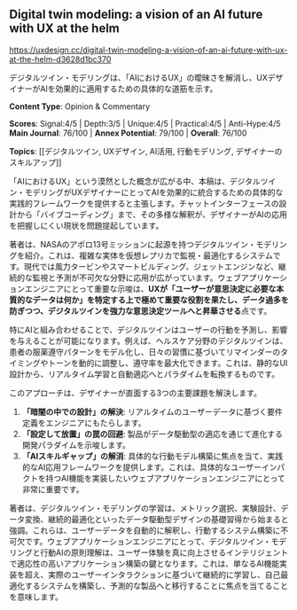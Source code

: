 ## Digital twin modeling: a vision of an AI future with UX at the helm

https://uxdesign.cc/digital-twin-modeling-a-vision-of-an-ai-future-with-ux-at-the-helm-d3628d1bc370

デジタルツイン・モデリングは、「AIにおけるUX」の曖昧さを解消し、UXデザイナーがAIを効果的に適用するための具体的な道筋を示す。

**Content Type**: Opinion & Commentary

**Scores**: Signal:4/5 | Depth:3/5 | Unique:4/5 | Practical:4/5 | Anti-Hype:4/5
**Main Journal**: 76/100 | **Annex Potential**: 79/100 | **Overall**: 76/100

**Topics**: [[デジタルツイン, UXデザイン, AI活用, 行動モデリング, デザイナーのスキルアップ]]

「AIにおけるUX」という漠然とした概念が広がる中、本稿は、デジタルツイン・モデリングがUXデザイナーにとってAIを効果的に統合するための具体的な実践的フレームワークを提供すると主張します。チャットインターフェースの設計から「バイブコーディング」まで、その多様な解釈が、デザイナーがAIの応用を把握しにくい現状を問題提起しています。

著者は、NASAのアポロ13号ミッションに起源を持つデジタルツイン・モデリングを紹介。これは、複雑な実体を仮想レプリカで監視・最適化するシステムです。現代では風力タービンやスマートビルディング、ジェットエンジンなど、継続的な監視と予測が不可欠な分野に応用が広がっています。ウェブアプリケーションエンジニアにとって重要な示唆は、**UXが「ユーザーが意思決定に必要な本質的なデータは何か」を特定する上で極めて重要な役割を果たし、データ過多を防ぎつつ、デジタルツインを強力な意思決定ツールへと昇華させる**点です。

特にAIと組み合わせることで、デジタルツインはユーザーの行動を予測し、影響を与えることが可能になります。例えば、ヘルスケア分野のデジタルツインは、患者の服薬遵守パターンをモデル化し、日々の習慣に基づいてリマインダーのタイミングやトーンを動的に調整し、遵守率を最大化できます。これは、静的なUI設計から、リアルタイム学習と自動適応へとパラダイムを転換するものです。

このアプローチは、デザイナーが直面する3つの主要課題を解決します。
1. **「暗闇の中での設計」の解決**: リアルタイムのユーザーデータに基づく要件定義をエンジニアにもたらします。
2. **「設定して放置」の罠の回避**: 製品がデータ駆動型の適応を通じて進化する開発パラダイムを示唆します。
3. **「AIスキルギャップ」の解消**: 具体的な行動モデル構築に焦点を当て、実践的なAI応用フレームワークを提供します。これは、具体的なユーザーインパクトを持つAI機能を実装したいウェブアプリケーションエンジニアにとって非常に重要です。

著者は、デジタルツイン・モデリングの学習は、メトリック選択、実験設計、データ変換、継続的最適化といったデータ駆動型デザインの基礎習得から始まると強調。これらは、ユーザーデータを自動的に解釈し、行動するシステム構築に不可欠です。ウェブアプリケーションエンジニアにとって、デジタルツイン・モデリングと行動AIの原則理解は、ユーザー体験を真に向上させるインテリジェントで適応性の高いアプリケーション構築の鍵となります。これは、単なるAI機能実装を超え、実際のユーザーインタラクションに基づいて継続的に学習し、自己最適化するシステムを構築し、予測的な製品へと移行することに焦点を当てることを意味します。